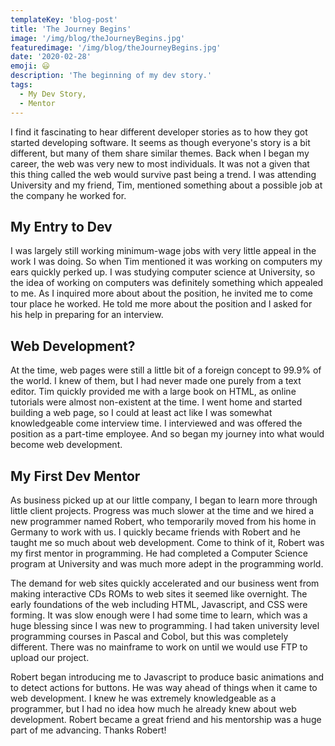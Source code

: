 ```yaml
---
templateKey: 'blog-post'
title: 'The Journey Begins'
image: '/img/blog/theJourneyBegins.jpg'
featuredimage: '/img/blog/theJourneyBegins.jpg'
date: '2020-02-28'
emoji: 😃
description: 'The beginning of my dev story.'
tags:
  - My Dev Story,
  - Mentor
---
```


I find it fascinating to hear different developer stories as to how they got started developing software. It seems as though everyone's story is a bit different, but many of them share similar themes. Back when I began my career, the web was very new to most individuals. It was not a given that this thing called the web would survive past being a trend. I was attending University and my friend, Tim, mentioned something about a possible job at the company he worked for.

## My Entry to Dev

I was largely still working minimum-wage jobs with very little appeal in the work I was doing. So when Tim mentioned it was working on computers my ears quickly perked up. I was studying computer science at University, so the idea of working on computers was definitely something which appealed to me. As I inquired more about about the position, he invited me to come tour place he worked. He told me more about the position and I asked for his help in preparing for an interview.

## Web Development?

At the time, web pages were still a little bit of a foreign concept to 99.9% of the world. I knew of them, but I had never made one purely from a text editor. Tim quickly provided me with a large book on HTML, as online tutorials were almost non-existent at the time. I went home and started building a web page, so I could at least act like I was somewhat knowledgeable come interview time. I interviewed and was offered the position as a part-time employee. And so began my journey into what would become web development.

## My First Dev Mentor

As business picked up at our little company, I began to learn more through little client projects. Progress was much slower at the time and we hired a new programmer named Robert, who temporarily moved from his home in Germany to work with us. I quickly became friends with Robert and he taught me so much about web development. Come to think of it, Robert was my first mentor in programming. He had completed a Computer Science program at University and was much more adept in the programming world.

The demand for web sites quickly accelerated and our business went from making interactive CDs ROMs to web sites it seemed like overnight. The early foundations of the web including HTML, Javascript, and CSS were forming. It was slow enough were I had some time to learn, which was a huge blessing since I was new to programming. I had taken university level programming courses in Pascal and Cobol, but this was completely different. There was no mainframe to work on until we would use FTP to upload our project.

Robert began introducing me to Javascript to produce basic animations and to detect actions for buttons. He was way ahead of things when it came to web development. I knew he was extremely knowledgeable as a programmer, but I had no idea how much he already knew about web development. Robert became a great friend and his mentorship was a huge part of me advancing. Thanks Robert!
